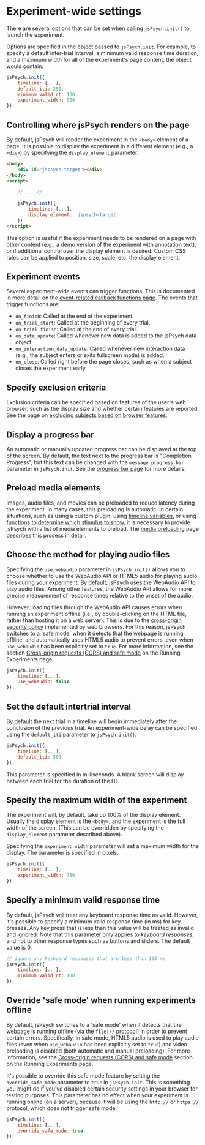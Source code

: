 # Experiment-wide settings

There are several options that can be set when calling `jsPsych.init()` to launch the experiment.

Options are specified in the object passed to `jsPsych.init`. For example, to specify a default inter-trial interval, a minimum valid response time duration, and a maximum width for all of the experiment's page content, the object would contain:

```js
jsPsych.init({
    timeline: [...],
    default_iti: 250, 
    minimum_valid_rt: 100, 
    experiment_width: 800 
});
```

## Controlling where jsPsych renders on the page

By default, jsPsych will render the experiment in the `<body>` element of a page. It is possible to display the experiment in a different element (e.g., a `<div>`) by specifying the `display_element` parameter. 

```html
<body>
    <div id="jspsych-target"></div>
</body>
<script>
    
    // ... //

    jsPsych.init({
        timeline: [...],
        display_element: 'jspsych-target'
    })
</script>
```

This option is useful if the experiment needs to be rendered on a page with other content (e.g., a demo version of the experiment with annotation text), or if additional control over the display element is desired. Custom CSS rules can be applied to position, size, scale, etc. the display element.

## Experiment events

Several experiment-wide events can trigger functions. This is documented in more detail on the [event-related callback functions page](callbacks.md). The events that trigger functions are:

* `on_finish`: Called at the end of the experiment.
* `on_trial_start`: Called at the beginning of every trial.
* `on_trial_finish`: Called at the end of every trial.
* `on_data_update`: Called whenever new data is added to the jsPsych data object.
* `on_interaction_data_update`: Called whenever new interaction data (e.g., the subject enters or exits fullscreen mode) is added.
* `on_close`: Called right before the page closes, such as when a subject closes the experiment early.

## Specify exclusion criteria

Exclusion criteria can be specified based on features of the user's web browser, such as the display size and whether certain features are reported. See the page on [excluding subjects based on browser features](exclude-browser.md).

## Display a progress bar

An automatic or manually updated progress bar can be displayed at the top of the screen. By default, the text next to the progress bar is "Completion Progress", but this text can be changed with the `message_progress_bar` parameter in `jsPsych.init`. See the [progress bar page](progress-bar.md) for more details.

## Preload media elements

Images, audio files, and movies can be preloaded to reduce latency during the experiment. In many cases, this preloading is automatic. In certain situations, such as using a custom plugin, using [timeline variables](timeline.md#timeline-variables), or using [functions to determine which stimulus to show](dynamic-parameters.md), it is necessary to provide jsPsych with a list of media elements to preload. The [media preloading](media-preloading.md) page describes this process in detail.

## Choose the method for playing audio files

Specifying the `use_webaudio` parameter in `jsPsych.init()` allows you to choose whether to use the WebAudio API or HTML5 audio for playing audio files during your experiment. By default, jsPsych uses the WebAudio API to play audio files. Among other features, the WebAudio API allows for more precise measurement of response times relative to the onset of the audio. 

However, loading files through the WebAudio API causes errors when running an experiment offline (i.e., by double-clicking on the HTML file, rather than hosting it on a web server). This is due to the [cross-origin security policy](https://security.stackexchange.com/a/190321) implemented by web browsers. For this reason, jsPsych switches to a 'safe mode' when it detects that the webpage is running offline, and automatically uses HTML5 audio to prevent errors, even when `use_webaudio` has been explicitly set to `true`. For more information, see the section [Cross-origin requests (CORS) and safe mode](running-experiments.md#cross-origin-requests-cors-and-safe-mode) on the Running Experiments page.

```js
jsPsych.init({
    timeline: [...],
    use_webaudio: false
});
```

## Set the default intertrial interval

By default the next trial in a timeline will begin immediately after the conclusion of the previous trial. An experiment-wide delay can be specified using the `default_iti` parameter to `jsPsych.init()`.

```js
jsPsych.init({
    timeline: [...],
    default_iti: 500
});
```

This parameter is specified in milliseconds. A blank screen will display between each trial for the duration of the ITI.

## Specify the maximum width of the experiment

The experiment will, by default, take up 100% of the display element. Usually the display element is the `<body>`, and the experiment is the full width of the screen. (This can be overridden by specifying the `display_element` parameter described above).

Specifying the `experiment_width` parameter will set a maximum width for the display. The parameter is specified in pixels.

```js
jsPsych.init({
    timeline: [...],
    experiment_width: 750
});
```

## Specify a minimum valid response time

By default, jsPsych will treat any keyboard response time as valid. However, it's possible to specify a minimum valid response time (in ms) for key presses. Any key press that is less than this value will be treated as invalid and ignored. Note that this parameter only applies to _keyboard responses_, and not to other response types such as buttons and sliders. The default value is 0.

```js
// ignore any keyboard responses that are less than 100 ms
jsPsych.init({
    timeline: [...],
    minimum_valid_rt: 100
});
```

## Override 'safe mode' when running experiments offline

By default, jsPsych switches to a 'safe mode' when it detects that the webpage is running offline (via the `file://` protocol) in order to prevent certain errors. Specifically, in safe mode, HTML5 audio is used to play audio files (even when `use_webaudio` has been explicitly set to `true`) and video preloading is disabled (both automatic and manual preloading). For more information, see the [Cross-origin requests (CORS) and safe mode](running-experiments.md#cross-origin-requests-cors-and-safe-mode) section on the Running Experiments page.

It's possible to override this safe mode feature by setting the `override_safe_mode` parameter to `true` in `jsPsych.init`. This is something you might do if you've disabled certain security settings in your browser for testing purposes. This parameter has no effect when your experiment is running online (on a server), because it will be using the `http://` or `https://` protocol, which does not trigger safe mode. 

```js
jsPsych.init({
    timeline: [...],
    override_safe_mode: true
});
```